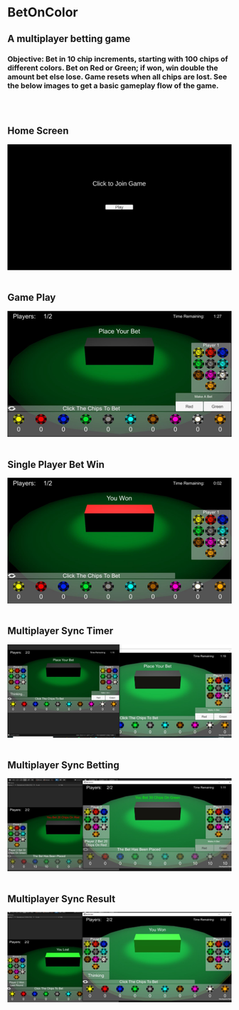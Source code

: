 # BetOnColor
## A multiplayer betting game
### Objective: Bet in 10 chip increments, starting with 100 chips of different colors. Bet on Red or Green; if won, win double the amount bet else lose. Game resets when all chips are lost. See the below images to get a basic gameplay flow of the game.
<br/><br/>
## Home Screen
![HomeScreen](https://github.com/deshpandesagar83/BetOnColor/blob/main/Description%20Images/HomeScreen.JPG)
<br/><br/>
## Game Play
![Game Screen](https://github.com/deshpandesagar83/BetOnColor/blob/main/Description%20Images/GameScreen.JPG)
<br/><br/>
## Single Player Bet Win
![Bet Win](https://github.com/deshpandesagar83/BetOnColor/blob/main/Description%20Images/BetWinCondition.JPG)
<br/><br/>
## Multiplayer Sync Timer
![TimerSync](https://github.com/deshpandesagar83/BetOnColor/blob/main/Description%20Images/SyncTImer.JPG)
<br/><br/>
## Multiplayer Sync Betting
![SyncBet](https://github.com/deshpandesagar83/BetOnColor/blob/main/Description%20Images/SyncBetting.JPG)
<br/><br/>
## Multiplayer Sync Result
![SyncResult](https://github.com/deshpandesagar83/BetOnColor/blob/main/Description%20Images/SyncResults.JPG)
